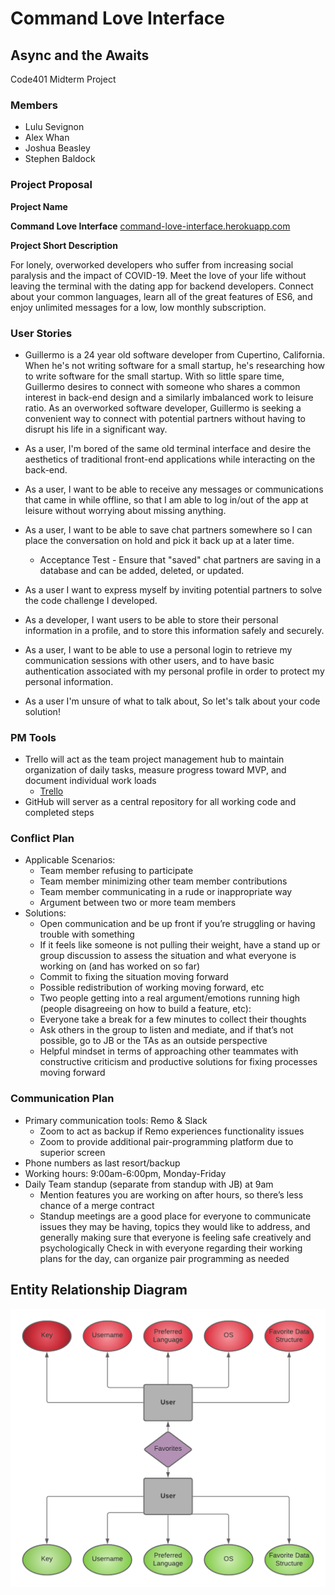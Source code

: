 # Command Love Interface

## Async and the Awaits

Code401 Midterm Project

### Members

- Lulu Sevignon
- Alex Whan
- Joshua Beasley
- Stephen Baldock

### Project Proposal

**Project Name**

**Command Love Interface**
[command-love-interface.herokuapp.com](https://command-love-interface.herokuapp.com/)

**Project Short Description**

For lonely, overworked developers who suffer from increasing social paralysis and the impact of COVID-19. Meet the love of your life without leaving the terminal with the dating app for backend developers. Connect about your common languages, learn all of the great features of ES6, and enjoy unlimited messages for a low, low monthly subscription.

### User Stories

- Guillermo is a 24 year old software developer from Cupertino, California. When he's not writing software for a small startup, he's researching how to write software for the small startup. With so little spare time, Guillermo desires to connect with someone who shares a common interest in back-end design and a similarly imbalanced work to leisure ratio.
  As an overworked software developer, Guillermo is seeking a convenient way to connect with potential partners without having to disrupt his life in a significant way.

- As a user, I'm bored of the same old terminal interface and desire the aesthetics of traditional front-end applications while interacting on the back-end.

- As a user, I want to be able to receive any messages or communications that came in while offline, so that I am able to log in/out of the app at leisure without worrying about missing anything.

- As a user, I want to be able to save chat partners somewhere so I can place the conversation on hold and pick it back up at a later time.
  - Acceptance Test - Ensure that "saved" chat partners are saving in a database and can be added, deleted, or updated.
- As a user I want to express myself by inviting potential partners to solve the code challenge I developed.

- As a developer, I want users to be able to store their personal information in a profile, and to store this information safely and securely.

- As a user, I want to be able to use a personal login to retrieve my communication sessions with other users, and to have basic authentication associated with my personal profile in order to protect my personal information.

- As a user I'm unsure of what to talk about, So let's talk about your code solution!

### PM Tools

- Trello will act as the team project management hub to maintain
  organization of daily tasks, measure progress toward MVP, and
  document individual work loads
  - [Trello](https://trello.com/b/p7RLAdR7/team-beasley)
- GitHub will server as a central repository for all working code and completed steps

### Conflict Plan

- Applicable Scenarios:
  - Team member refusing to participate
  - Team member minimizing other team member contributions
  - Team member communicating in a rude or inappropriate way
  - Argument between two or more team members
- Solutions:
  - Open communication and be up front if you’re struggling or having trouble with something
  - If it feels like someone is not pulling their weight, have a stand up or group discussion to assess the situation and what everyone is working on (and has worked on so far)
  - Commit to fixing the situation moving forward
  - Possible redistribution of working moving forward, etc
  - Two people getting into a real argument/emotions running high (people disagreeing on how to build a feature, etc):
  - Everyone take a break for a few minutes to collect their thoughts
  - Ask others in the group to listen and mediate, and if that’s not possible, go to JB or the TAs as an outside perspective
  - Helpful mindset in terms of approaching other teammates with constructive criticism and productive solutions for fixing processes moving forward

### Communication Plan

- Primary communication tools: Remo & Slack
  - Zoom to act as backup if Remo experiences functionality issues
  - Zoom to provide additional pair-programming platform due to superior screen
- Phone numbers as last resort/backup
- Working hours: 9:00am-6:00pm, Monday-Friday
- Daily Team standup (separate from standup with JB) at 9am
  - Mention features you are working on after hours, so there’s less chance of a merge contract
  - Standup meetings are a good place for everyone to communicate issues they may be having, topics they would like to address, and generally making sure that everyone is feeling safe creatively and psychologically Check in with everyone regarding their working plans for the day, can organize pair programming as needed

## Entity Relationship Diagram

![database](./assets/erd.png)
